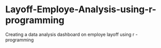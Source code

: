 # Layoff-Employe-Analysis-using-r-programming
Creating a data analysis dashboard on employe layoff using r - programming 

